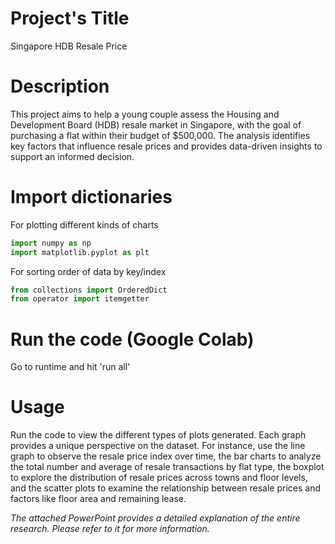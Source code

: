 # Project's Title
Singapore HDB Resale Price

# Description 
This project aims to help a young couple assess the Housing and Development Board (HDB) resale market in Singapore, with the goal of purchasing a flat within their budget of $500,000. The analysis identifies key factors that influence resale prices and provides data-driven insights to support an informed decision.

# Import dictionaries 
For plotting different kinds of charts
```py
import numpy as np
import matplotlib.pyplot as plt
```
For sorting order of data by key/index
```py
from collections import OrderedDict
from operator import itemgetter 
```

# Run the code (Google Colab)
Go to runtime and hit 'run all'

# Usage
Run the code to view the different types of plots generated. Each graph provides a unique perspective on the dataset. For instance, use the line graph to observe the resale price index over time, the bar charts to analyze the total number and average of resale transactions by flat type, the boxplot to explore the distribution of resale prices across towns and floor levels, and the scatter plots to examine the relationship between resale prices and factors like floor area and remaining lease.

*The attached PowerPoint provides a detailed explanation of the entire research. Please refer to it for more information.*

